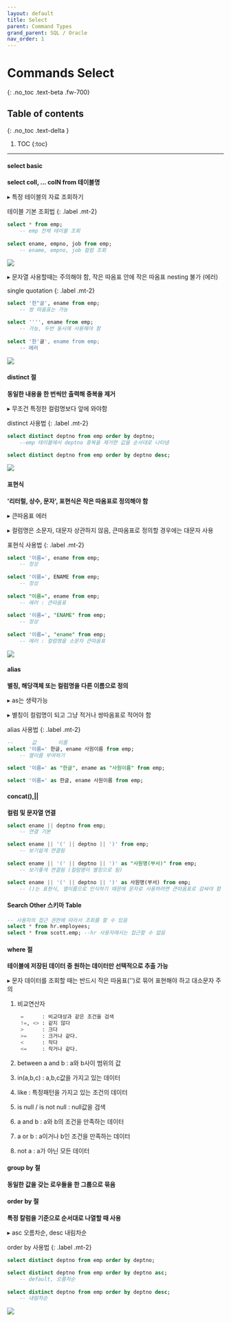 ```yaml
---
layout: default
title: Select
parent: Command Types
grand_parent: SQL / Oracle
nav_order: 1
---
```


# Commands Select
{: .no_toc .text-beta .fw-700}

## Table of contents
{: .no_toc .text-delta }

1. TOC
{:toc}

---


#### select basic

**select coll, ... colN from 테이블명**

&#9656; 특정 테이블의 자료 조회하기

테이블 기본 조회법
{: .label .mt-2}
```sql
select * from emp; 
    -- emp 전체 테이블 조회
    
select ename, empno, job from emp;
    -- ename, empno, job 컬럼 조회
```

![](https://gekdev.github.io/docs/database/sql/example/sel_bas.jpg)

&#9656; 문자열 사용할때는 주의해야 함, 작은 따옴표 안에 작은 따옴표 nesting 불가 (에러)

single quotation
{: .label .mt-2}
```sql
select '한"글', ename from emp; 
    -- 쌍 따옴표는 가능

select '''', ename from emp;
    -- 가능, 두번 동시에 사용해야 함
    
select '한'글', ename from emp; 
    -- 에러    
```

![](https://gekdev.github.io/docs/database/sql/example/smol_quot.jpg)

#### distinct 절

**동일한 내용을 한 번씩만 출력해 중복을 제거**

&#9656; 무조건 특정한 컬럼명보다 앞에 와야함

distinct 사용법
{: .label .mt-2}
```sql
select distinct deptno from emp order by deptno;
    --emp 테이블에서 deptno 중복을 제거한 값을 순서대로 나타냄

select distinct deptno from emp order by deptno desc;
```

![](https://gekdev.github.io/docs/database/sql/example/distc_jpg)

#### 표현식

**'리터럴, 상수, 문자', 표현식은 작은 따옴표로 정의해야 함**

&#9656; 큰따옴표 에러

&#9656; 컬럼명은 소문자, 대문자 상관하지 않음, 큰따옴표로 정의할 경우에는 대문자 사용

표현식 사용법
{: .label .mt-2}
```sql
select '이름=', ename from emp; 
    -- 정상
    
select '이름=', ENAME from emp; 
    -- 정상
    
select "이름=", ename from emp; 
    -- 에러 : 큰따옴표 
    
select '이름=', "ENAME" from emp; 
    -- 정상
    
select '이름=', "ename" from emp; 
    -- 에러 : 컬럼명을 소문자 큰따옴표
```

![](https://gekdev.github.io/docs/database/sql/example/ex_name.jpg)

#### alias

**별칭, 해당객체 또는 컬럼명을 다른 이름으로 정의**

&#9656; as는 생략가능

&#9656; 별칭이 컬럼명이 되고 그냥 적거나 쌍따옴표로 적어야 함

alias 사용법
{: .label .mt-2}
```sql
--      값       이름
select '이름=' 한글, ename 사원이름 from emp; 
    -- 열이름 부여하기

select '이름=' as "한글", ename as "사원이름" from emp; 
    
select '이름=' as 한글, ename 사원이름 from emp;
```

#### concat(),||

**컬럼 및 문자열 연결**

```sql
select ename || deptno from emp;
    -- 연결 기본

select ename || '(' || deptno || ')' from emp; 
    -- 보기쉽게 연결됨
    
select ename || '(' || deptno || ')' as "사원명(부서)" from emp; 
    -- 보기좋게 연결됨 (컬럼명이 별칭으로 됨)

select ename || '(' || deptno || ')' as 사원명(부서) from emp; 
    -- ()는 표현식, 열이름으로 인식하기 때문에 문자로 사용하려면 큰따옴표로 감싸야 함
````

#### Search Other 스키마 Table

```sql
-- 사용자의 접근 권한에 따라서 조회를 할 수 있음
select * from hr.employees; 
select * from scott.emp; --hr 사용자에서는 접근할 수 없음
```

#### where 절

**테이블에 저장된 데이터 중 원하는 데이터만 선택적으로 추출 가능**

&#9656; 문자 데이터를 조회할 때는 반드시 작은 따옴표('')로 묶어 표현해야 하고 대소문자 주의

1. 비교연산자
    
    ```sql
     =      : 비교대상과 같은 조건을 검색
     !=, <> : 같지 않다
     >      : 크다
     >=     : 크거나 같다.
     <      : 작다
     <=     : 작거나 같다.
     ```

2. between a and b : a와 b사이 범위의 값
3. in(a,b,c) : a,b,c값을 가지고 있는 데이터
4. like : 특정패턴을 가지고 있는 조건의 데이터
5. is null / is not null : null값을 검색
6. a and b : a와 b의 조건을 만족하는 데이터
7. a or b  : a이거나 b인 조건을 만족하는 데이터
8. not a : a가 아닌 모든 데이터
 
#### group by 절

**동일한 값을 갖는 로우들을 한 그룹으로 묶음**

#### order by 절

**특정 칼럼을 기준으로 순서대로 나열할 때 사용**

&#9656; asc 오름차순, desc 내림차순

order by 사용법
{: .label .mt-2}
```sql
select distinct deptno from emp order by deptno;

select distinct deptno from emp order by deptno asc; 
	-- default, 오름차순
	
select distinct deptno from emp order by deptno desc;
	-- 내림차순
```

![](https://gekdev.github.io/docs/database/sql/example/desc.jpg)
